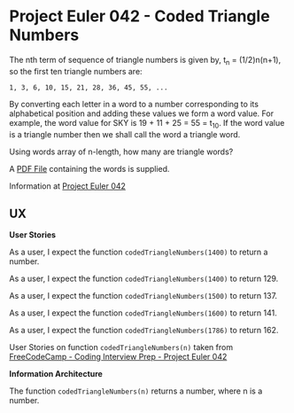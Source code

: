 # Project Euler 042 - Coded Triangle Numbers

The nth term of sequence of triangle numbers is given by, t<sub>n</sub> = (1/2)n(n+1), so the first ten triangle numbers are:

    1, 3, 6, 10, 15, 21, 28, 36, 45, 55, ...

By converting each letter in a word to a number corresponding to its alphabetical position and adding these values we form a word value.  For example, the word value for SKY is 19 + 11 + 25 = 55 = t<sub>10</sub>.  If the word value is a triangle number then we shall call the word a triangle word.

Using words array of n-length, how many are triangle words?

A [PDF File](pdf/words.pdf) containing the words is supplied.

Information at [Project Euler 042](https://projecteuler.net/problem=42)

## UX

**User Stories**

As a user, I expect the function `codedTriangleNumbers(1400)` to return a number.

As a user, I expect the function `codedTriangleNumbers(1400)` to return 129.

As a user, I expect the function `codedTriangleNumbers(1500)` to return 137.

As a user, I expect the function `codedTriangleNumbers(1600)` to return 141.

As a user, I expect the function `codedTriangleNumbers(1786)` to return 162.

User Stories on function `codedTriangleNumbers(n)` taken from [FreeCodeCamp - Coding Interview Prep - Project Euler 042](https://www.freecodecamp.org/learn/coding-interview-prep/project-euler/problem-42-coded-triangle-numbers)

**Information Architecture**

The function `codedTriangleNumbers(n)` returns a number, where n is a number.